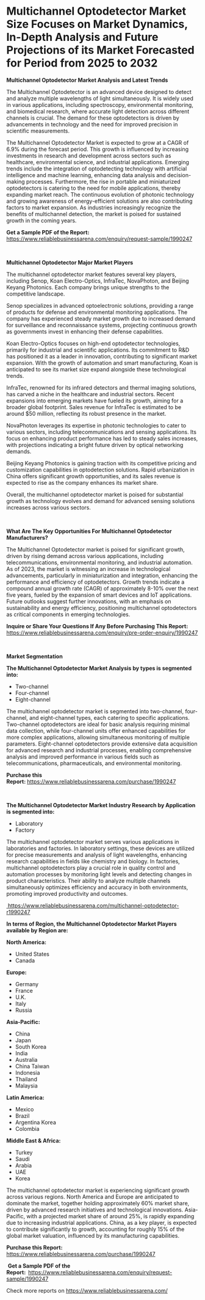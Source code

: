 <p><h1>Multichannel Optodetector Market Size Focuses on Market Dynamics, In-Depth Analysis and Future Projections of its Market Forecasted for Period from 2025 to 2032</h1></p><p><strong>Multichannel Optodetector Market Analysis and Latest Trends</strong></p>
<p><p>The Multichannel Optodetector is an advanced device designed to detect and analyze multiple wavelengths of light simultaneously. It is widely used in various applications, including spectroscopy, environmental monitoring, and biomedical research, where accurate light detection across different channels is crucial. The demand for these optodetectors is driven by advancements in technology and the need for improved precision in scientific measurements.</p><p>The Multichannel Optodetector Market is expected to grow at a CAGR of 6.9% during the forecast period. This growth is influenced by increasing investments in research and development across sectors such as healthcare, environmental science, and industrial applications. Emerging trends include the integration of optodetecting technology with artificial intelligence and machine learning, enhancing data analysis and decision-making processes. Furthermore, the rise in portable and miniaturized optodetectors is catering to the need for mobile applications, thereby expanding market reach. The continuous evolution of photonic technology and growing awareness of energy-efficient solutions are also contributing factors to market expansion. As industries increasingly recognize the benefits of multichannel detection, the market is poised for sustained growth in the coming years.</p></p>
<p><strong>Get a Sample PDF of the Report:&nbsp;</strong> <a href="https://www.reliablebusinessarena.com/enquiry/request-sample/1990247?utm_campaign=2382&utm_medium=2&utm_source=Github&utm_content=ia&utm_term=13022025&utm_id=multichannel-optodetector">https://www.reliablebusinessarena.com/enquiry/request-sample/1990247</a></p>
<p>&nbsp;</p>
<p><strong>Multichannel Optodetector Major Market Players</strong></p>
<p><p>The multichannel optodetector market features several key players, including Senop, Koan Electro-Optics, InfraTec, NovaPhoton, and Beijing Keyang Photonics. Each company brings unique strengths to the competitive landscape.</p><p>Senop specializes in advanced optoelectronic solutions, providing a range of products for defense and environmental monitoring applications. The company has experienced steady market growth due to increased demand for surveillance and reconnaissance systems, projecting continuous growth as governments invest in enhancing their defense capabilities.</p><p>Koan Electro-Optics focuses on high-end optodetector technologies, primarily for industrial and scientific applications. Its commitment to R&D has positioned it as a leader in innovation, contributing to significant market expansion. With the growth of automation and smart manufacturing, Koan is anticipated to see its market size expand alongside these technological trends.</p><p>InfraTec, renowned for its infrared detectors and thermal imaging solutions, has carved a niche in the healthcare and industrial sectors. Recent expansions into emerging markets have fueled its growth, aiming for a broader global footprint. Sales revenue for InfraTec is estimated to be around $50 million, reflecting its robust presence in the market.</p><p>NovaPhoton leverages its expertise in photonic technologies to cater to various sectors, including telecommunications and sensing applications. Its focus on enhancing product performance has led to steady sales increases, with projections indicating a bright future driven by optical networking demands.</p><p>Beijing Keyang Photonics is gaining traction with its competitive pricing and customization capabilities in optodetection solutions. Rapid urbanization in China offers significant growth opportunities, and its sales revenue is expected to rise as the company enhances its market share.</p><p>Overall, the multichannel optodetector market is poised for substantial growth as technology evolves and demand for advanced sensing solutions increases across various sectors.</p></p>
<p>&nbsp;</p>
<p><strong>What Are The Key Opportunities For Multichannel Optodetector Manufacturers?</strong></p>
<p><p>The Multichannel Optodetector market is poised for significant growth, driven by rising demand across various applications, including telecommunications, environmental monitoring, and industrial automation. As of 2023, the market is witnessing an increase in technological advancements, particularly in miniaturization and integration, enhancing the performance and efficiency of optodetectors. Growth trends indicate a compound annual growth rate (CAGR) of approximately 8-10% over the next five years, fueled by the expansion of smart devices and IoT applications. Future outlooks suggest further innovations, with an emphasis on sustainability and energy efficiency, positioning multichannel optodetectors as critical components in emerging technologies.</p></p>
<p><strong>Inquire or Share Your Questions If Any Before Purchasing This Report:</strong> <a href="https://www.reliablebusinessarena.com/enquiry/pre-order-enquiry/1990247?utm_campaign=2382&utm_medium=2&utm_source=Github&utm_content=ia&utm_term=13022025&utm_id=multichannel-optodetector">https://www.reliablebusinessarena.com/enquiry/pre-order-enquiry/1990247</a></p>
<p>&nbsp;</p>
<p><strong>Market Segmentation</strong></p>
<p><strong>The Multichannel Optodetector Market Analysis by types is segmented into:</strong></p>
<p><ul><li>Two-channel</li><li>Four-channel</li><li>Eight-channel</li></ul></p>
<p><p>The multichannel optodetector market is segmented into two-channel, four-channel, and eight-channel types, each catering to specific applications. Two-channel optodetectors are ideal for basic analysis requiring minimal data collection, while four-channel units offer enhanced capabilities for more complex applications, allowing simultaneous monitoring of multiple parameters. Eight-channel optodetectors provide extensive data acquisition for advanced research and industrial processes, enabling comprehensive analysis and improved performance in various fields such as telecommunications, pharmaceuticals, and environmental monitoring.</p></p>
<p><strong>Purchase this Report:&nbsp;</strong><a href="https://www.reliablebusinessarena.com/purchase/1990247?utm_campaign=2382&utm_medium=2&utm_source=Github&utm_content=ia&utm_term=13022025&utm_id=multichannel-optodetector">https://www.reliablebusinessarena.com/purchase/1990247</a></p>
<p>&nbsp;</p>
<p><strong>The Multichannel Optodetector Market Industry Research by Application is segmented into:</strong></p>
<p><ul><li>Laboratory</li><li>Factory</li></ul></p>
<p><p>The multichannel optodetector market serves various applications in laboratories and factories. In laboratory settings, these devices are utilized for precise measurements and analysis of light wavelengths, enhancing research capabilities in fields like chemistry and biology. In factories, multichannel optodetectors play a crucial role in quality control and automation processes by monitoring light levels and detecting changes in product characteristics. Their ability to analyze multiple channels simultaneously optimizes efficiency and accuracy in both environments, promoting improved productivity and outcomes.</p></p>
<p><a href="https://www.reliablebusinessarena.com/multichannel-optodetector-r1990247?utm_campaign=2382&utm_medium=2&utm_source=Github&utm_content=ia&utm_term=13022025&utm_id=multichannel-optodetector">&nbsp;https://www.reliablebusinessarena.com/multichannel-optodetector-r1990247</a></p>
<p><strong>In terms of Region, the Multichannel Optodetector Market Players available by Region are:</strong></p>
<p>
    <p> <strong> North America: </strong>
        <ul>
            <li>United States</li>
            <li>Canada</li>
        </ul>
        </p> 
    <p> <strong> Europe: </strong>
        <ul>
            <li>Germany</li>
            <li>France</li>
            <li>U.K.</li>
            <li>Italy</li>
            <li>Russia</li>
        </ul>
        </p> 
    <p> <strong> Asia-Pacific: </strong>
        <ul>
            <li>China</li>
            <li>Japan</li>
            <li>South Korea</li>
            <li>India</li>
            <li>Australia</li>
            <li>China Taiwan</li>
            <li>Indonesia</li>
            <li>Thailand</li>
            <li>Malaysia</li>
        </ul>
        </p> 
    <p> <strong> Latin America: </strong>
        <ul>
            <li>Mexico</li>
            <li>Brazil</li>
            <li>Argentina Korea</li>
            <li>Colombia</li>
        </ul>
        </p> 
    <p> <strong> Middle East & Africa: </strong>
        <ul>
            <li>Turkey</li>
            <li>Saudi</li>
            <li>Arabia</li>
            <li>UAE</li>
            <li>Korea</li>
        </ul>
    </p>
    </p>
<p><p>The multichannel optodetector market is experiencing significant growth across various regions. North America and Europe are anticipated to dominate the market, together holding approximately 60% market share, driven by advanced research initiatives and technological innovations. Asia-Pacific, with a projected market share of around 25%, is rapidly expanding due to increasing industrial applications. China, as a key player, is expected to contribute significantly to growth, accounting for roughly 15% of the global market valuation, influenced by its manufacturing capabilities.</p></p>
<p><strong>Purchase this Report: </strong><a href="https://www.reliablebusinessarena.com/purchase/1990247?utm_campaign=2382&utm_medium=2&utm_source=Github&utm_content=ia&utm_term=13022025&utm_id=multichannel-optodetector">https://www.reliablebusinessarena.com/purchase/1990247</a></p>
<p>&nbsp;<strong>Get a Sample PDF of the Report:&nbsp;&nbsp;</strong><a href="https://www.reliablebusinessarena.com/enquiry/request-sample/1990247?utm_campaign=2382&utm_medium=2&utm_source=Github&utm_content=ia&utm_term=13022025&utm_id=multichannel-optodetector">https://www.reliablebusinessarena.com/enquiry/request-sample/1990247</a></p>
<p><strong></strong></p>
<p>Check more reports on <a href="https://www.reliablebusinessarena.com/?utm_campaign=2382&utm_medium=2&utm_source=Github&utm_content=ia&utm_term=13022025&utm_id=multichannel-optodetector">https://www.reliablebusinessarena.com/</a></p>